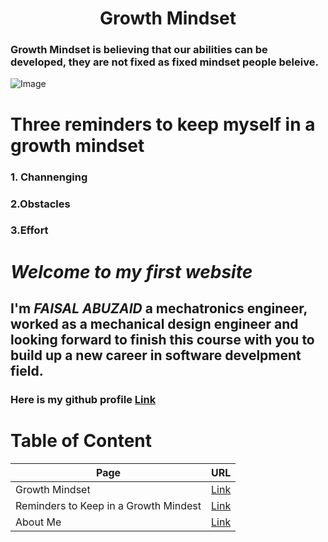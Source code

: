 # **<center> Growth Mindset </center>**

### Growth Mindset is believing that our abilities can be developed, they are not fixed as fixed mindset people beleive.

![Image](https://3kllhk1ibq34qk6sp3bhtox1-wpengine.netdna-ssl.com/wp-content/uploads/NewGrowthMindset2.png)


# **Three reminders to keep myself in a growth mindset**
### 1. Channenging 
### 2.Obstacles  
### 3.Effort 


# *Welcome to my first website*

## I'm _FAISAL ABUZAID_ a mechatronics engineer, worked as a mechanical design engineer and looking forward to finish this course with you to build up a new career in software develpment field.

### Here is my github profile [Link](https://github.com/faisalabuzaid)




# Table of Content 

 Page | URL
 ---- | ----
 Growth Mindset  | [Link](https://github.com/faisalabuzaid)
  Reminders to Keep in a Growth Mindest| [Link](https://github.com/faisalabuzaid)
   About Me | [Link](https://github.com/faisalabuzaid)
